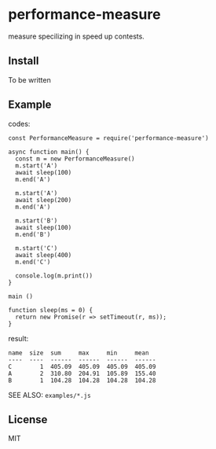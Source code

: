 # performance-measure

measure specilizing in speed up contests.

## Install

To be written

## Example

codes:

```
const PerformanceMeasure = require('performance-measure')

async function main() {
  const m = new PerformanceMeasure()
  m.start('A')
  await sleep(100)
  m.end('A')

  m.start('A')
  await sleep(200)
  m.end('A')

  m.start('B')
  await sleep(100)
  m.end('B')
 
  m.start('C')
  await sleep(400)
  m.end('C')

  console.log(m.print())
}

main ()

function sleep(ms = 0) {
  return new Promise(r => setTimeout(r, ms));
}
```

result:

```
name  size  sum     max     min     mean  
----  ----  ------  ------  ------  ------
C        1  405.09  405.09  405.09  405.09
A        2  310.80  204.91  105.89  155.40
B        1  104.28  104.28  104.28  104.28
```

SEE ALSO: `examples/*.js`

## License

MIT
